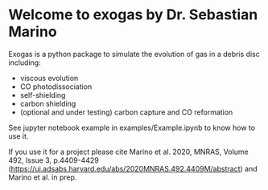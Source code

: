 # Welcome to exogas by Dr. Sebastian Marino

Exogas is a python package to simulate the evolution of gas in a debris disc including:

- viscous evolution
- CO photodissociation
- self-shielding
- carbon shielding
- (optional and under testing) carbon capture and CO reformation

See jupyter notebook example in examples/Example.ipynb to know how to use it.

If you use it for a project please cite Marino et al. 2020, MNRAS, Volume 492, Issue 3, p.4409-4429 (https://ui.adsabs.harvard.edu/abs/2020MNRAS.492.4409M/abstract) and Marino et al. in prep.